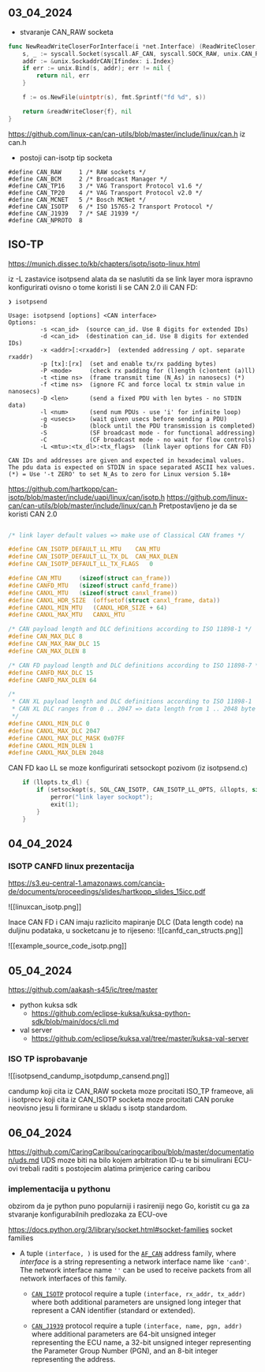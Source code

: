 ## 03_04_2024
- stvaranje CAN_RAW socketa
```go
func NewReadWriteCloserForInterface(i *net.Interface) (ReadWriteCloser, error) {
	s, _ := syscall.Socket(syscall.AF_CAN, syscall.SOCK_RAW, unix.CAN_RAW)
	addr := &unix.SockaddrCAN{Ifindex: i.Index}
	if err := unix.Bind(s, addr); err != nil {
		return nil, err
	}

	f := os.NewFile(uintptr(s), fmt.Sprintf("fd %d", s))

	return &readWriteCloser{f}, nil
}
```


https://github.com/linux-can/can-utils/blob/master/include/linux/can.h
iz can.h
- postoji can-isotp tip socketa
```
#define CAN_RAW		1 /* RAW sockets */
#define CAN_BCM		2 /* Broadcast Manager */
#define CAN_TP16	3 /* VAG Transport Protocol v1.6 */
#define CAN_TP20	4 /* VAG Transport Protocol v2.0 */
#define CAN_MCNET	5 /* Bosch MCNet */
#define CAN_ISOTP	6 /* ISO 15765-2 Transport Protocol */
#define CAN_J1939	7 /* SAE J1939 */
#define CAN_NPROTO	8
```

## ISO-TP
https://munich.dissec.to/kb/chapters/isotp/isotp-linux.html

iz -L zastavice isotpsend alata da se naslutiti da se link layer mora ispravno konfigurirati ovisno o tome koristi li se CAN 2.0 ili CAN FD:

```
❯ isotpsend

Usage: isotpsend [options] <CAN interface>
Options:
         -s <can_id>  (source can_id. Use 8 digits for extended IDs)
         -d <can_id>  (destination can_id. Use 8 digits for extended IDs)
         -x <addr>[:<rxaddr>]  (extended addressing / opt. separate rxaddr)
         -p [tx]:[rx]  (set and enable tx/rx padding bytes)
         -P <mode>     (check rx padding for (l)ength (c)ontent (a)ll)
         -t <time ns>  (frame transmit time (N_As) in nanosecs) (*)
         -f <time ns>  (ignore FC and force local tx stmin value in nanosecs)
         -D <len>      (send a fixed PDU with len bytes - no STDIN data)
         -l <num>      (send num PDUs - use 'i' for infinite loop)
         -g <usecs>    (wait given usecs before sending a PDU)
         -b            (block until the PDU transmission is completed)
         -S            (SF broadcast mode - for functional addressing)
         -C            (CF broadcast mode - no wait for flow controls)
         -L <mtu>:<tx_dl>:<tx_flags>  (link layer options for CAN FD)

CAN IDs and addresses are given and expected in hexadecimal values.
The pdu data is expected on STDIN in space separated ASCII hex values.
(*) = Use '-t ZERO' to set N_As to zero for Linux version 5.18+

```

https://github.com/hartkopp/can-isotp/blob/master/include/uapi/linux/can/isotp.h
https://github.com/linux-can/can-utils/blob/master/include/linux/can.h
Pretpostavljeno je da se koristi CAN 2.0
```C

/* link layer default values => make use of Classical CAN frames */

#define CAN_ISOTP_DEFAULT_LL_MTU	CAN_MTU
#define CAN_ISOTP_DEFAULT_LL_TX_DL	CAN_MAX_DLEN
#define CAN_ISOTP_DEFAULT_LL_TX_FLAGS	0
```


```C
#define CAN_MTU		(sizeof(struct can_frame))
#define CANFD_MTU	(sizeof(struct canfd_frame))
#define CANXL_MTU	(sizeof(struct canxl_frame))
#define CANXL_HDR_SIZE	(offsetof(struct canxl_frame, data))
#define CANXL_MIN_MTU	(CANXL_HDR_SIZE + 64)
#define CANXL_MAX_MTU	CANXL_MTU
```

```C
/* CAN payload length and DLC definitions according to ISO 11898-1 */
#define CAN_MAX_DLC 8
#define CAN_MAX_RAW_DLC 15
#define CAN_MAX_DLEN 8

/* CAN FD payload length and DLC definitions according to ISO 11898-7 */
#define CANFD_MAX_DLC 15
#define CANFD_MAX_DLEN 64

/*
 * CAN XL payload length and DLC definitions according to ISO 11898-1
 * CAN XL DLC ranges from 0 .. 2047 => data length from 1 .. 2048 byte
 */
#define CANXL_MIN_DLC 0
#define CANXL_MAX_DLC 2047
#define CANXL_MAX_DLC_MASK 0x07FF
#define CANXL_MIN_DLEN 1
#define CANXL_MAX_DLEN 2048
```


CAN FD kao LL se moze konfigurirati setsockopt pozivom (iz isotpsend.c)
```C
    if (llopts.tx_dl) {
		if (setsockopt(s, SOL_CAN_ISOTP, CAN_ISOTP_LL_OPTS, &llopts, sizeof(llopts)) < 0) {
		    perror("link layer sockopt");
		    exit(1);
		}
    }
```

## 04_04_2024
### ISOTP CANFD linux prezentacija
https://s3.eu-central-1.amazonaws.com/cancia-de/documents/proceedings/slides/hartkopp_slides_15icc.pdf


![[linuxcan_isotp.png]]

Inace CAN FD i CAN imaju razlicito mapiranje DLC (Data length code) na duljinu podataka, u socketcanu je to rijeseno:
![[canfd_can_structs.png]]

![[example_source_code_isotp.png]]

## 05_04_2024
https://github.com/aakash-s45/ic/tree/master
- python kuksa sdk
	- https://github.com/eclipse-kuksa/kuksa-python-sdk/blob/main/docs/cli.md
- val server
	- https://github.com/eclipse/kuksa.val/tree/master/kuksa-val-server

### ISO TP isprobavanje

![[isotpsend_candump_isotpdump_cansend.png]]

candump koji cita iz CAN_RAW socketa moze procitati ISO_TP frameove, ali i isotprecv koji cita iz CAN_ISOTP socketa moze procitati CAN poruke neovisno jesu li formirane u skladu s isotp standardom.
## 06_04_2024

https://github.com/CaringCaribou/caringcaribou/blob/master/documentation/uds.md
UDS moze biti na bilo kojem arbitration ID-u te bi simulirani ECU-ovi trebali raditi s postojecim alatima primjerice caring caribou

### implementacija u pythonu
obzirom da je python puno popularniji i rasireniji nego Go, koristit cu ga za stvaranje konfigurabilnih predlozaka za ECU-ove

https://docs.python.org/3/library/socket.html#socket-families
socket families
- A tuple `(interface, )` is used for the [`AF_CAN`](https://docs.python.org/3/library/socket.html#socket.AF_CAN "socket.AF_CAN") address family, where _interface_ is a string representing a network interface name like `'can0'`. The network interface name `''` can be used to receive packets from all network interfaces of this family.
    
    - [`CAN_ISOTP`](https://docs.python.org/3/library/socket.html#socket.CAN_ISOTP "socket.CAN_ISOTP") protocol require a tuple `(interface, rx_addr, tx_addr)` where both additional parameters are unsigned long integer that represent a CAN identifier (standard or extended).
        
    - [`CAN_J1939`](https://docs.python.org/3/library/socket.html#socket.CAN_J1939 "socket.CAN_J1939") protocol require a tuple `(interface, name, pgn, addr)` where additional parameters are 64-bit unsigned integer representing the ECU name, a 32-bit unsigned integer representing the Parameter Group Number (PGN), and an 8-bit integer representing the address.